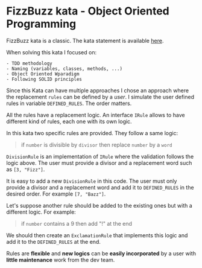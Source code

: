 # FizzBuzz kata - Object Oriented Programming

FizzBuzz kata is a classic. The kata statement is available [here](https://codingdojo.org/kata/FizzBuzz/).

When solving this kata I focused on:

    - TDD methodology
    - Naming (variables, classes, methods, ...)
    - Object Oriented Wparadigm 
    - Following SOLID principles

Since this Kata can have multiple approaches I chose an approach where the replacement `rules` can be defined by a _user_. I simulate the user defined rules in variable `DEFINED_RULES`. The order matters.

All the rules have a replacement logic. An interface `IRule` allows to have different kind of rules, each one with its own logic.

In this kata two specific rules are provided. They follow a same logic:
> if `number` is divisible by `divisor` then replace `number` by a `word`

`DivisionRule` is an implementation of `IRule` where the validation follows the logic above. The user must provide a divisor and a replacement word such as `[3, "Fizz"]`.

It is easy to add a new `DivisionRule` in this code. The user must only provide a divisor and a replacement word and add it to `DEFINED_RULES` in the desired order. For example `[7, "Bazz"]`.

Let's suppose another rule should be added to the existing ones but with a different logic. For example:
> if `number` contains a 9 then add "!" at the end

We should then create an `ExclamationRule` that implements this logic and add it to the `DEFINED_RULES` at the end.

Rules are **flexible** and **new logics** can be **easily incorporated** by a user with **little maintenance** work from the dev team.
